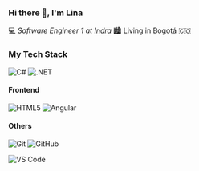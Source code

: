 ### Hi there 👋, I'm Lina

:computer: _Software Engineer 1 at [Indra](https://www.indracompany.com/)_ 🏙️ Living in Bogotá :colombia:

### My Tech Stack

![C#]()
![.NET]()

#### Frontend
![HTML5]()
![Angular](https://img.shields.io/badge/-Angular-DD0031?style=flat-square&logo=angular)

#### Others
![Git](https://img.shields.io/badge/-Git-%23F05032?style=flat-square&logo=git&logoColor=%23ffffff)
![GitHub](https://img.shields.io/badge/-GitHub-181717?style=flat-square&logo=github)

![VS Code](http://img.shields.io/badge/-VS%20Code-007ACC?style=flat-square&logo=visual-studio-code&logoColor=ffffff)
